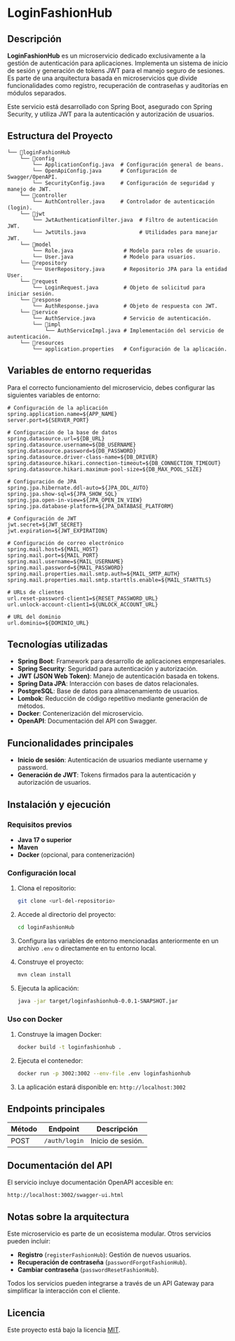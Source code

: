 # LoginFashionHub

## Descripción

**LoginFashionHub** es un microservicio dedicado exclusivamente a la gestión de autenticación para aplicaciones. Implementa un sistema de inicio de sesión y generación de tokens JWT para el manejo seguro de sesiones. Es parte de una arquitectura basada en microservicios que divide funcionalidades como registro, recuperación de contraseñas y auditorías en módulos separados.

Este servicio está desarrollado con Spring Boot, asegurado con Spring Security, y utiliza JWT para la autenticación y autorización de usuarios.

## Estructura del Proyecto

```plaintext
└── 📁loginFashionHub
    └── 📁config
        └── ApplicationConfig.java  # Configuración general de beans.
        └── OpenApiConfig.java      # Configuración de Swagger/OpenAPI.
        └── SecurityConfig.java     # Configuración de seguridad y manejo de JWT.
    └── 📁controller
        └── AuthController.java     # Controlador de autenticación (login).
    └── 📁jwt
        └── JwtAuthenticationFilter.java  # Filtro de autenticación JWT.
        └── JwtUtils.java                 # Utilidades para manejar JWT.
    └── 📁model
        └── Role.java                # Modelo para roles de usuario.
        └── User.java                # Modelo para usuarios.
    └── 📁repository
        └── UserRepository.java      # Repositorio JPA para la entidad User.
    └── 📁request
        └── LoginRequest.java        # Objeto de solicitud para iniciar sesión.
    └── 📁response
        └── AuthResponse.java        # Objeto de respuesta con JWT.
    └── 📁service
        └── AuthService.java         # Servicio de autenticación.
        └── 📁impl
            └── AuthServiceImpl.java # Implementación del servicio de autenticación.
    └── 📁resources
        └── application.properties   # Configuración de la aplicación.
```

## Variables de entorno requeridas

Para el correcto funcionamiento del microservicio, debes configurar las siguientes variables de entorno:

```properties
# Configuración de la aplicación
spring.application.name=${APP_NAME}
server.port=${SERVER_PORT}

# Configuración de la base de datos
spring.datasource.url=${DB_URL}
spring.datasource.username=${DB_USERNAME}
spring.datasource.password=${DB_PASSWORD}
spring.datasource.driver-class-name=${DB_DRIVER}
spring.datasource.hikari.connection-timeout=${DB_CONNECTION_TIMEOUT}
spring.datasource.hikari.maximum-pool-size=${DB_MAX_POOL_SIZE}

# Configuración de JPA
spring.jpa.hibernate.ddl-auto=${JPA_DDL_AUTO}
spring.jpa.show-sql=${JPA_SHOW_SQL}
spring.jpa.open-in-view=${JPA_OPEN_IN_VIEW}
spring.jpa.database-platform=${JPA_DATABASE_PLATFORM}

# Configuración de JWT
jwt.secret=${JWT_SECRET}
jwt.expiration=${JWT_EXPIRATION}

# Configuración de correo electrónico
spring.mail.host=${MAIL_HOST}
spring.mail.port=${MAIL_PORT}
spring.mail.username=${MAIL_USERNAME}
spring.mail.password=${MAIL_PASSWORD}
spring.mail.properties.mail.smtp.auth=${MAIL_SMTP_AUTH}
spring.mail.properties.mail.smtp.starttls.enable=${MAIL_STARTTLS}

# URLs de clientes
url.reset-password-client1=${RESET_PASSWORD_URL}
url.unlock-account-client1=${UNLOCK_ACCOUNT_URL}

# URL del dominio
url.dominio=${DOMINIO_URL}
```

## Tecnologías utilizadas

- **Spring Boot**: Framework para desarrollo de aplicaciones empresariales.
- **Spring Security**: Seguridad para autenticación y autorización.
- **JWT (JSON Web Token)**: Manejo de autenticación basada en tokens.
- **Spring Data JPA**: Interacción con bases de datos relacionales.
- **PostgreSQL**: Base de datos para almacenamiento de usuarios.
- **Lombok**: Reducción de código repetitivo mediante generación de métodos.
- **Docker**: Contenerización del microservicio.
- **OpenAPI**: Documentación del API con Swagger.

## Funcionalidades principales

- **Inicio de sesión**: Autenticación de usuarios mediante username y password.
- **Generación de JWT**: Tokens firmados para la autenticación y autorización de usuarios.

## Instalación y ejecución

### Requisitos previos
- **Java 17 o superior**
- **Maven**
- **Docker** (opcional, para contenerización)

### Configuración local

1. Clona el repositorio:
   ```bash
   git clone <url-del-repositorio>
   ```

2. Accede al directorio del proyecto:
   ```bash
   cd loginFashionHub
   ```

3. Configura las variables de entorno mencionadas anteriormente en un archivo `.env` o directamente en tu entorno local.

4. Construye el proyecto:
   ```bash
   mvn clean install
   ```

5. Ejecuta la aplicación:
   ```bash
   java -jar target/loginfashionhub-0.0.1-SNAPSHOT.jar
   ```

### Uso con Docker

1. Construye la imagen Docker:
   ```bash
   docker build -t loginfashionhub .
   ```

2. Ejecuta el contenedor:
   ```bash
   docker run -p 3002:3002 --env-file .env loginfashionhub
   ```

3. La aplicación estará disponible en: `http://localhost:3002`

## Endpoints principales

| Método | Endpoint           | Descripción                |
|--------|--------------------|----------------------------|
| POST   | `/auth/login`      | Inicio de sesión.          |

## Documentación del API

El servicio incluye documentación OpenAPI accesible en:
```
http://localhost:3002/swagger-ui.html
```

## Notas sobre la arquitectura

Este microservicio es parte de un ecosistema modular. Otros servicios pueden incluir:

- **Registro** (`registerFashionHub`): Gestión de nuevos usuarios.
- **Recuperación de contraseña** (`passwordForgotFashionHub`).
- **Cambiar contraseña** (`passwordResetFashionHub`).

Todos los servicios pueden integrarse a través de un API Gateway para simplificar la interacción con el cliente.

## Licencia

Este proyecto está bajo la licencia [MIT](https://opensource.org/licenses/MIT).

